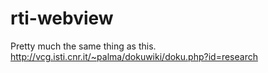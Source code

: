 rti-webview
===========
Pretty much the same thing as this.
http://vcg.isti.cnr.it/~palma/dokuwiki/doku.php?id=research
